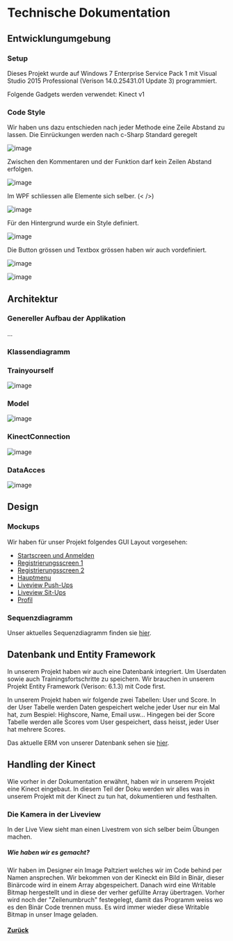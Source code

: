 # Technische Dokumentation
  
  ## Entwicklungumgebung
  
  
  ### Setup
  Dieses Projekt wurde auf Windows 7 Enterprise Service Pack 1 mit Visual Studio 2015 Professional (Verison 14.0.25431.01 Update 3) programmiert. 
  
  Folgende Gadgets werden verwendet:
  Kinect v1
  
  
  ### Code Style
Wir haben uns dazu entschieden nach jeder Methode eine Zeile Abstand zu lassen. Die Einrückungen werden nach c-Sharp Standard geregelt


![image](https://cloud.githubusercontent.com/assets/25527030/26235717/1503a76c-3c6d-11e7-972e-2745ae7e1ea1.png)
  
Zwischen den Kommentaren und der Funktion darf kein Zeilen Abstand erfolgen. 
  
![image](https://cloud.githubusercontent.com/assets/25527030/26236187/52d6b2c6-3c6f-11e7-96a5-65b45e35730e.png)

Im WPF schliessen alle Elemente sich selber. (< />)

![image](https://cloud.githubusercontent.com/assets/25527030/26236514/fab300d4-3c70-11e7-8a1d-bd3ebe3196bf.png)

Für den Hintergrund wurde ein Style definiert. 

![image](https://cloud.githubusercontent.com/assets/25527030/26236565/468b7162-3c71-11e7-9f01-92b61820a3f0.png)

Die Button grössen und Textbox grössen haben wir auch vordefiniert.

![image](https://cloud.githubusercontent.com/assets/25527030/26237284/caec0676-3c74-11e7-819d-1108ca2811ec.png)

![image](https://cloud.githubusercontent.com/assets/25527030/26237297/dac9be1c-3c74-11e7-846e-a69fe5edddc3.png)



  ## Architektur
    
  ### Genereller Aufbau der Applikation
  ...
  
  ### Klassendiagramm
  
  ### Trainyourself
  
  ![image](https://cloud.githubusercontent.com/assets/25527030/26237733/a3dad57e-3c76-11e7-86cd-cbe44b3a8e14.png)

  ### Model
  
  ![image](https://cloud.githubusercontent.com/assets/25527030/26237942/5cb13278-3c77-11e7-8466-df4b71c08b84.png)
  
  ### KinectConnection 
  
  ![image](https://cloud.githubusercontent.com/assets/25527030/26237986/80a2c386-3c77-11e7-88bf-041c18ba9679.png)

  ### DataAcces
  
  ![image](https://cloud.githubusercontent.com/assets/25527030/26238027/a8261a8e-3c77-11e7-81e1-fde3f1c946cc.png)
  
  
  
  
  ## Design
    
  ### Mockups
  Wir haben für unser Projekt folgendes GUI Layout vorgesehen:
  * [Startscreen und Anmelden](img/start.png)
  * [Registrierungsscreen 1](img/register.png)
  * [Registrierungsscreen 2](img/register2.png)
  * [Hauptmenu](img/mainmenu.png)
  * [Liveview Push-Ups](img/liveview.png)
  * [Liveview Sit-Ups](img/liveview2.png)
  * [Profil](img/profile.png)
  
  
  ### Sequenzdiagramm
  Unser aktuelles Sequenzdiagramm finden sie [hier](img/sd_tys.PNG).
  
  ## Datenbank und Entity Framework
  In unserem Projekt haben wir auch eine Datenbank integriert. Um Userdaten sowie auch Trainingsfortschritte zu speichern.
  Wir brauchen in unserem Projekt Entity Framework (Verison: 6.1.3) mit Code first.
  
  In unserem Projekt haben wir folgende zwei Tabellen: User und Score. 
  In der User Tabelle werden Daten gespeichert welche jeder User nur ein Mal hat, zum Bespiel: Highscore, Name, Email usw... 
  Hingegen bei der Score Tabelle werden alle Scores vom User gespeichert, dass heisst, jeder User hat mehrere Scores.
  
  Das aktuelle ERM von unserer Datenbank sehen sie [hier](img/erm_tys.PNG).
  
  
  ## Handling der Kinect
  Wie vorher in der Dokumentation erwähnt, haben wir in unserem Projekt eine Kinect eingebaut. In diesem Teil der Doku werden wir alles   was in unserem Projekt mit der Kinect zu tun hat, dokumentieren und festhalten.
  
  ### Die Kamera in der Liveview
  In der Live View sieht man einen Livestrem von sich selber beim Übungen machen.
  
 ##### Wie haben wir es gemacht?
  Wir haben im Designer ein Image Paltziert welches wir im Code behind per Namen ansprechen. Wir bekommen von der Kineckt ein Bild in    Binär, dieser Binärcode wird in einem Array abgespeichert. Danach wird eine Writable Bitmap hergestellt und in diese der verher   gefüllte Array übertragen. Vorher wird noch der "Zeilenumbruch" festegelegt, damit das Programm weiss wo es den Binär Code trennen muss. Es wird immer wieder diese Writable Bitmap in unser Image geladen. 
  
  
  
  
  #### [Zurück](../README.md)
